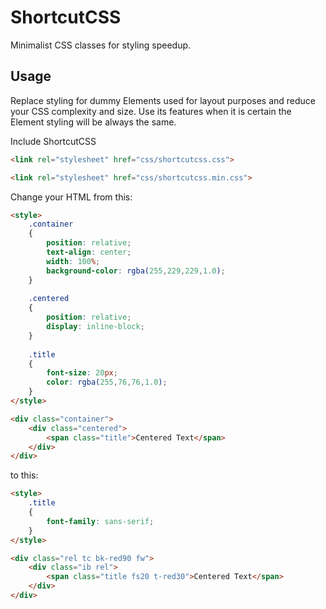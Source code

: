 # ShortcutCSS

Minimalist CSS classes for styling speedup.


## Usage

Replace styling for dummy Elements used for layout purposes and reduce your CSS complexity and size.
Use its features when it is certain the Element styling will be always the same.

Include ShortcutCSS
```html
<link rel="stylesheet" href="css/shortcutcss.css">
```
```html
<link rel="stylesheet" href="css/shortcutcss.min.css">
```

Change your HTML from this:	
```html
<style>
	.container
	{
		position: relative;
		text-align: center;
		width: 100%;			
		background-color: rgba(255,229,229,1.0);
	}
	
	.centered
	{
		position: relative;
		display: inline-block;
	}
	
	.title
	{	
		font-size: 20px;
		color: rgba(255,76,76,1.0);
	}			
</style>

<div class="container">
	<div class="centered">
		<span class="title">Centered Text</span>
	</div>
</div>
```

to this:
	
```html
<style>	
	.title
	{		
		font-family: sans-serif;		
	}		
</style>

<div class="rel tc bk-red90 fw">
	<div class="ib rel">
		<span class="title fs20 t-red30">Centered Text</span>
	</div>
</div>
```


